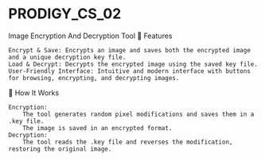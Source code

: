# PRODIGY_CS_02
 Image Encryption And Decryption Tool
🌟 Features

    Encrypt & Save: Encrypts an image and saves both the encrypted image and a unique decryption key file.
    Load & Decrypt: Decrypts the encrypted image using the saved key file.
    User-Friendly Interface: Intuitive and modern interface with buttons for browsing, encrypting, and decrypting images.
    
🔑 How It Works

    Encryption:
        The tool generates random pixel modifications and saves them in a .key file.
        The image is saved in an encrypted format.
    Decryption:
        The tool reads the .key file and reverses the modification, restoring the original image.
        
